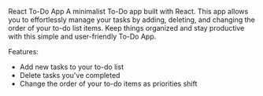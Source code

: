 
React To-Do App
A minimalist To-Do app built with React. This app allows you to effortlessly manage your tasks by adding, deleting, and changing the order of your to-do list items. Keep things organized and stay productive with this simple and user-friendly To-Do App.

Features:

- Add new tasks to your to-do list
- Delete tasks you've completed
- Change the order of your to-do items as priorities shift

